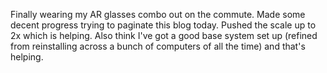 Finally wearing my AR glasses combo out on the commute. Made some decent progress trying to paginate this blog today. Pushed the scale up to 2x which is helping. Also think I've got a good base system set up (refined from reinstalling across a bunch of computers of all the time) and that's helping.
